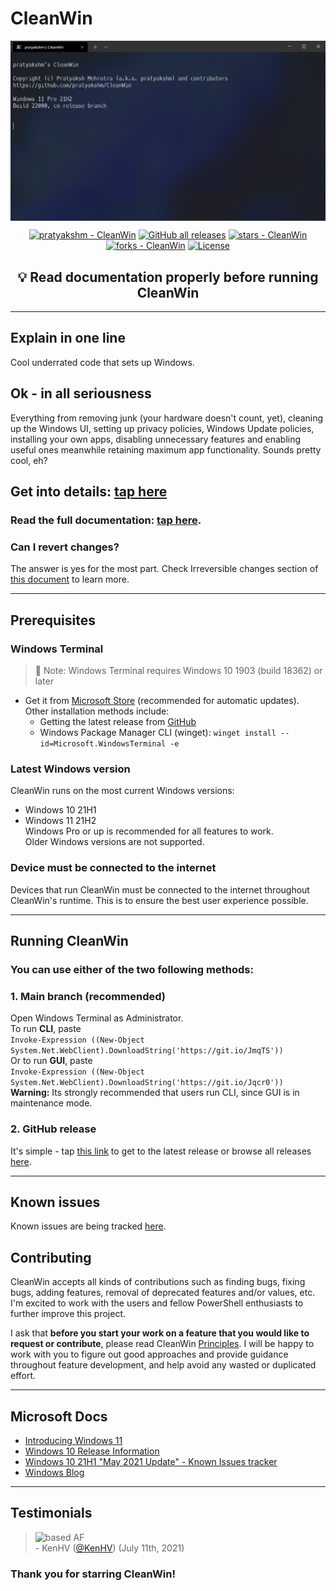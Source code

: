# CleanWin

<img src="./files/cli.png" align="center" alt="CleanWin">

<p align="center">
<a href="https://github.com/pratyakshm/CleanWin"><img src="https://img.shields.io/static/v1?label=pratyakshm&message=CleanWin&color=blue&logo=github" alt="pratyakshm - CleanWin"></a>
<a href="https://github.com/pratyakshm/CleanWin"><img alt="GitHub all releases" src="https://img.shields.io/github/downloads/pratyakshm/CleanWin/total?color=blue"></a>
<a href="https://github.com/pratyakshm/CleanWin"><img src="https://img.shields.io/github/stars/pratyakshm/CleanWin?style=social" alt="stars - CleanWin"></a>
<a href="https://github.com/pratyakshm/CleanWin"><img src="https://img.shields.io/github/forks/pratyakshm/CleanWin?style=social" alt="forks - CleanWin"></a>
<a href="#license"><img src="https://img.shields.io/badge/License-GPL_v3-blue" alt="License"></a>
</p>
<h2 align="center">💡 Read documentation properly before running CleanWin</h2>

***
## Explain in one line 
Cool underrated code that sets up Windows.


## Ok - in all seriousness
Everything from removing junk (your hardware doesn't count, yet), cleaning up the Windows UI, setting up privacy policies, Windows Update policies, installing your own apps, disabling unnecessary features and enabling useful ones meanwhile retaining maximum app functionality. Sounds pretty cool, eh?

## Get into details: [tap here](https://github.com/pratyakshm/CleanWin/wiki/Detailed-list-of-tasks-CleanWin-performs)
### Read the full documentation: [tap here](https://github.com/pratyakshm/CleanWin/wiki).

### Can I revert changes? 
The answer is yes for the most part. Check Irreversible changes section of [this document](https://github.com/pratyakshm/CleanWin/wiki/Reverting-changes) to learn more.

***
## Prerequisites
### Windows Terminal  
> 🔴 Note: Windows Terminal requires Windows 10 1903 (build 18362) or later  
- Get it from [Microsoft Store](https://www.microsoft.com/store/productId/9N0DX20HK701) (recommended for automatic updates).  
Other installation methods include: 
   - Getting the latest release from [GitHub](https://github.com/microsoft/terminal/releases)
   - Windows Package Manager CLI (winget): ``winget install --id=Microsoft.WindowsTerminal -e``
### Latest Windows version
CleanWin runs on the most current Windows versions:
- Windows 10 21H1 
- Windows 11 21H2  
Windows Pro or up is recommended for all features to work.  
Older Windows versions are not supported.
### Device must be connected to the internet
Devices that run CleanWin must be connected to the internet throughout CleanWin's runtime. This is to ensure the best user experience possible.
***
## Running CleanWin
### You can use either of the two following methods:
### 1. Main branch (recommended)
Open Windows Terminal as Administrator.  
To run **CLI**, paste  
`Invoke-Expression ((New-Object System.Net.WebClient).DownloadString('https://git.io/JmqTS'))`   
Or to run **GUI**, paste  
`Invoke-Expression ((New-Object System.Net.WebClient).DownloadString('https://git.io/Jqcr0'))`   
**Warning:** Its strongly recommended that users run CLI, since GUI is in maintenance mode.
### 2. GitHub release
   It's simple - tap [this link](https://github.com/pratyakshm/CleanWin/releases/latest) to get to the latest release or browse all releases [here](https://github.com/pratyakshm/CleanWin/releases).
***
## Known issues
Known issues are being tracked [here](https://github.com/pratyakshm/CleanWin/issues/16).  

## Contributing 
CleanWin accepts all kinds of contributions such as finding bugs, fixing bugs, adding features, removal of deprecated features and/or values, etc. I'm excited to work with the users and fellow PowerShell enthusiasts to further improve this project.

I ask that **before you start your work on a feature that you would like to request or contribute**, please read CleanWin [Principles](https://github.com/pratyakshm/CleanWin/wiki/Principles). I will be happy to work with you to figure out good approaches and provide guidance throughout feature development, and help avoid any wasted or duplicated effort.
***
## Microsoft Docs
- [Introducing Windows 11](https://blogs.windows.com/windowsexperience/2021/06/24/introducing-windows-11/)
- [Windows 10 Release Information](https://docs.microsoft.com/en-us/windows/release-information/)
- [Windows 10 21H1 "May 2021 Update" - Known Issues tracker](https://docs.microsoft.com/en-us/windows/release-information/status-windows-10-21h1)
- [Windows Blog](https://blogs.windows.com/)

***
## Testimonials 
> ![based AF](https://i.imgur.com/CbI97e3.png)  
> \- KenHV ([@KenHV](https://github.com/KenHV)) (July 11th, 2021)

### Thank you for starring CleanWin!
